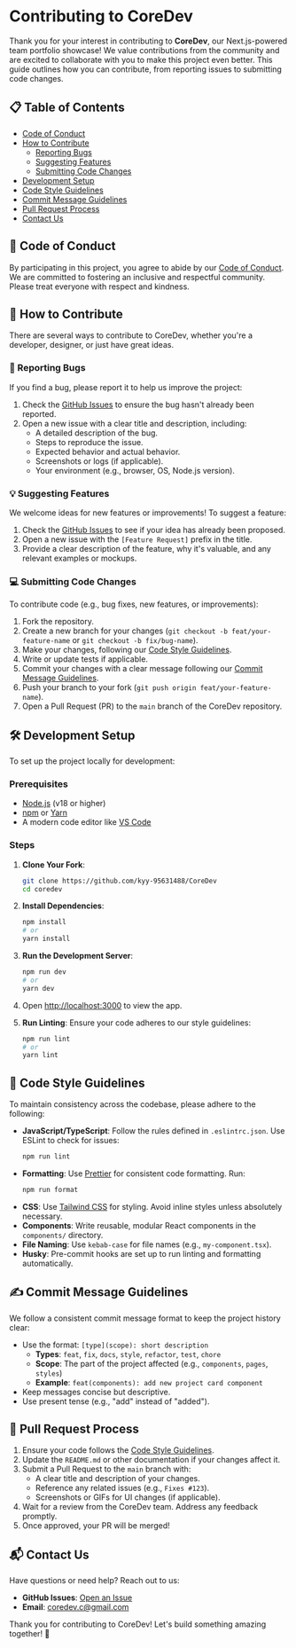 # Contributing to CoreDev

Thank you for your interest in contributing to **CoreDev**, our Next.js-powered team portfolio showcase! We value contributions from the community and are excited to collaborate with you to make this project even better. This guide outlines how you can contribute, from reporting issues to submitting code changes.

## 📋 Table of Contents

- [Code of Conduct](#code-of-conduct)
- [How to Contribute](#how-to-contribute)
  - [Reporting Bugs](#reporting-bugs)
  - [Suggesting Features](#suggesting-features)
  - [Submitting Code Changes](#submitting-code-changes)
- [Development Setup](#development-setup)
- [Code Style Guidelines](#code-style-guidelines)
- [Commit Message Guidelines](#commit-message-guidelines)
- [Pull Request Process](#pull-request-process)
- [Contact Us](#contact-us)

## 🤝 Code of Conduct

By participating in this project, you agree to abide by our [Code of Conduct](CODE_OF_CONDUCT.md). We are committed to fostering an inclusive and respectful community. Please treat everyone with respect and kindness.

## 🚀 How to Contribute

There are several ways to contribute to CoreDev, whether you're a developer, designer, or just have great ideas.

### 🐞 Reporting Bugs

If you find a bug, please report it to help us improve the project:

1. Check the [GitHub Issues](https://github.com/kyy-95631488/CoreDev/issues) to ensure the bug hasn't already been reported.
2. Open a new issue with a clear title and description, including:
   - A detailed description of the bug.
   - Steps to reproduce the issue.
   - Expected behavior and actual behavior.
   - Screenshots or logs (if applicable).
   - Your environment (e.g., browser, OS, Node.js version).

### 💡 Suggesting Features

We welcome ideas for new features or improvements! To suggest a feature:

1. Check the [GitHub Issues](https://github.com/kyy-95631488/CoreDev/issues) to see if your idea has already been proposed.
2. Open a new issue with the `[Feature Request]` prefix in the title.
3. Provide a clear description of the feature, why it's valuable, and any relevant examples or mockups.

### 💻 Submitting Code Changes

To contribute code (e.g., bug fixes, new features, or improvements):

1. Fork the repository.
2. Create a new branch for your changes (`git checkout -b feat/your-feature-name` or `git checkout -b fix/bug-name`).
3. Make your changes, following our [Code Style Guidelines](#code-style-guidelines).
4. Write or update tests if applicable.
5. Commit your changes with a clear message following our [Commit Message Guidelines](#commit-message-guidelines).
6. Push your branch to your fork (`git push origin feat/your-feature-name`).
7. Open a Pull Request (PR) to the `main` branch of the CoreDev repository.

## 🛠️ Development Setup

To set up the project locally for development:

### Prerequisites

- [Node.js](https://nodejs.org/) (v18 or higher)
- [npm](https://www.npmjs.com/) or [Yarn](https://yarnpkg.com/)
- A modern code editor like [VS Code](https://code.visualstudio.com/)

### Steps

1. **Clone Your Fork**:
   ```bash
   git clone https://github.com/kyy-95631488/CoreDev
   cd coredev
   ```

2. **Install Dependencies**:
   ```bash
   npm install
   # or
   yarn install
   ```

3. **Run the Development Server**:
   ```bash
   npm run dev
   # or
   yarn dev
   ```

4. Open [http://localhost:3000](http://localhost:3000) to view the app.

5. **Run Linting**:
   Ensure your code adheres to our style guidelines:
   ```bash
   npm run lint
   # or
   yarn lint
   ```

## 📝 Code Style Guidelines

To maintain consistency across the codebase, please adhere to the following:

- **JavaScript/TypeScript**: Follow the rules defined in `.eslintrc.json`. Use ESLint to check for issues:
  ```bash
  npm run lint
  ```
- **Formatting**: Use [Prettier](https://prettier.io/) for consistent code formatting. Run:
  ```bash
  npm run format
  ```
- **CSS**: Use [Tailwind CSS](https://tailwindcss.com/) for styling. Avoid inline styles unless absolutely necessary.
- **Components**: Write reusable, modular React components in the `components/` directory.
- **File Naming**: Use `kebab-case` for file names (e.g., `my-component.tsx`).
- **Husky**: Pre-commit hooks are set up to run linting and formatting automatically.

## ✍️ Commit Message Guidelines

We follow a consistent commit message format to keep the project history clear:

- Use the format: `[type](scope): short description`
  - **Types**: `feat`, `fix`, `docs`, `style`, `refactor`, `test`, `chore`
  - **Scope**: The part of the project affected (e.g., `components`, `pages`, `styles`)
  - **Example**: `feat(components): add new project card component`
- Keep messages concise but descriptive.
- Use present tense (e.g., "add" instead of "added").

## 🔄 Pull Request Process

1. Ensure your code follows the [Code Style Guidelines](#code-style-guidelines).
2. Update the `README.md` or other documentation if your changes affect it.
3. Submit a Pull Request to the `main` branch with:
   - A clear title and description of your changes.
   - Reference any related issues (e.g., `Fixes #123`).
   - Screenshots or GIFs for UI changes (if applicable).
4. Wait for a review from the CoreDev team. Address any feedback promptly.
5. Once approved, your PR will be merged!

## 📬 Contact Us

Have questions or need help? Reach out to us:

- **GitHub Issues**: [Open an Issue](https://github.com/kyy-95631488/CoreDevissues)
- **Email**: coredev.c@gmail.com

Thank you for contributing to CoreDev! Let's build something amazing together! 🚀